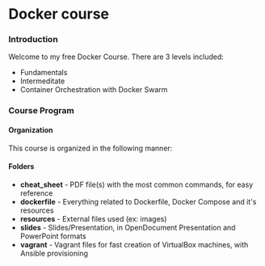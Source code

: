 # Docker course
### Introduction
Welcome to my free Docker Course.
There are 3 levels included: 
- Fundamentals 
- Intermeditate
- Container Orchestration with Docker Swarm

### Course Program
#### Organization
This course is organized in the following manner:

#### Folders
* **cheat_sheet** - PDF file(s) with the most common commands, for easy reference
* **dockerfile** - Everything related to Dockerfile, Docker Compose and it's resources
* **resources** - External files used (ex: images)
* **slides** - Slides/Presentation, in OpenDocument Presentation and PowerPoint formats
* **vagrant** - Vagrant files for fast creation of VirtualBox machines, with Ansible provisioning
